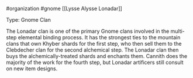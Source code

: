 #organization #gnome [[Lysse Alysse Lonadar]]

Type: Gnome Clan

The Lonadar clan is one of the primary Gnome clans involved in the multi-step elemental binding process. It has the strongest ties to the mountain clans that own Khyber shards for the first step, who then sell them to the Clebdecher clan for the second alchemical step. The Lonadar clan then buys the alchemically-treated shards and enchants them.  Cannith does the majority of the work for the fourth step, but Lonadar artificers still consult on new item designs.